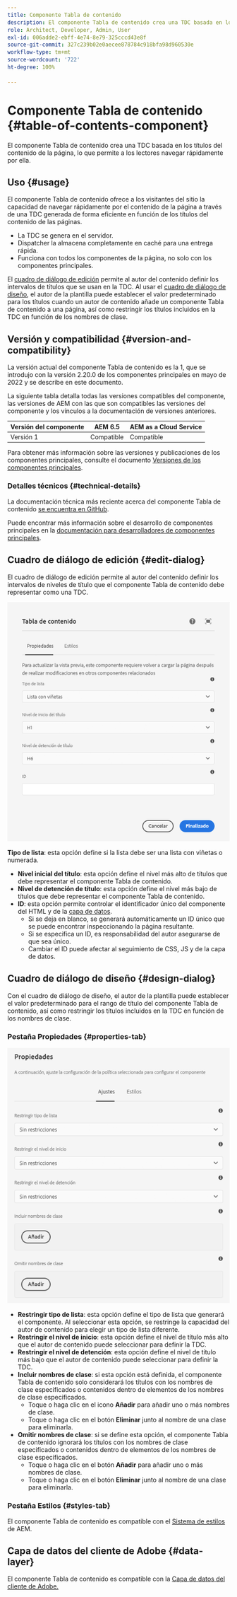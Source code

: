 ```yaml
---
title: Componente Tabla de contenido
description: El componente Tabla de contenido crea una TDC basada en los títulos del contenido de la página, lo que permite a los lectores navegar rápidamente por ella.
role: Architect, Developer, Admin, User
exl-id: 006adde2-ebff-4e74-8e79-325cccd43e8f
source-git-commit: 327c239b02e0aecee878784c918bfa98d960530e
workflow-type: tm+mt
source-wordcount: '722'
ht-degree: 100%

---
```


# Componente Tabla de contenido {#table-of-contents-component}

El componente Tabla de contenido crea una TDC basada en los títulos del contenido de la página, lo que permite a los lectores navegar rápidamente por ella.

## Uso {#usage}

El componente Tabla de contenido ofrece a los visitantes del sitio la capacidad de navegar rápidamente por el contenido de la página a través de una TDC generada de forma eficiente en función de los títulos del contenido de las páginas.

* La TDC se genera en el servidor.
* Dispatcher la almacena completamente en caché para una entrega rápida.
* Funciona con todos los componentes de la página, no solo con los componentes principales.

El [cuadro de diálogo de edición](#edit-dialog) permite al autor del contenido definir los intervalos de títulos que se usan en la TDC. Al usar el [cuadro de diálogo de diseño](#design-dialog), el autor de la plantilla puede establecer el valor predeterminado para los títulos cuando un autor de contenido añade un componente Tabla de contenido a una página, así como restringir los títulos incluidos en la TDC en función de los nombres de clase.

## Versión y compatibilidad {#version-and-compatibility}

La versión actual del componente Tabla de contenido es la 1, que se introdujo con la versión 2.20.0 de los componentes principales en mayo de 2022 y se describe en este documento.

La siguiente tabla detalla todas las versiones compatibles del componente, las versiones de AEM con las que son compatibles las versiones del componente y los vínculos a la documentación de versiones anteriores.

| Versión del componente | AEM 6.5 | AEM as a Cloud Service |
|---|---|---|
| Versión 1 | Compatible | Compatible |

Para obtener más información sobre las versiones y publicaciones de los componentes principales, consulte el documento [Versiones de los componentes principales](/help/versions.md).

### Detalles técnicos {#technical-details}

La documentación técnica más reciente acerca del componente Tabla de contenido [se encuentra en GitHub](https://adobe.com/go/aem_cmp_tech_tableofcontents_v1).

Puede encontrar más información sobre el desarrollo de componentes principales en la [documentación para desarrolladores de componentes principales](/help/developing/overview.md).

## Cuadro de diálogo de edición {#edit-dialog}

El cuadro de diálogo de edición permite al autor del contenido definir los intervalos de niveles de título que el componente Tabla de contenido debe representar como una TDC.

![Cuadro de diálogo de edición del componente Tabla de contenido](/help/assets/tableofcontents-edit.png)

**Tipo de lista**: esta opción define si la lista debe ser una lista con viñetas o numerada.
* **Nivel inicial del título**: esta opción define el nivel más alto de títulos que debe representar el componente Tabla de contenido.
* **Nivel de detención de título**: esta opción define el nivel más bajo de títulos que debe representar el componente Tabla de contenido.
* **ID**: esta opción permite controlar el identificador único del componente del HTML y de la [capa de datos](/help/developing/data-layer/overview.md).
   * Si se deja en blanco, se generará automáticamente un ID único que se puede encontrar inspeccionando la página resultante.
   * Si se especifica un ID, es responsabilidad del autor asegurarse de que sea único.
   * Cambiar el ID puede afectar al seguimiento de CSS, JS y de la capa de datos.

## Cuadro de diálogo de diseño {#design-dialog}

Con el cuadro de diálogo de diseño, el autor de la plantilla puede establecer el valor predeterminado para el rango de título del componente Tabla de contenido, así como restringir los títulos incluidos en la TDC en función de los nombres de clase.

### Pestaña Propiedades {#properties-tab}

![Cuadro de diálogo de diseño del componente Búsqueda rápida](/help/assets/tableofcontents-design.png)

* **Restringir tipo de lista**: esta opción define el tipo de lista que generará el componente. Al seleccionar esta opción, se restringe la capacidad del autor de contenido para elegir un tipo de lista diferente.
* **Restringir el nivel de inicio**: esta opción define el nivel de título más alto que el autor de contenido puede seleccionar para definir la TDC.
* **Restringir el nivel de detención**: esta opción define el nivel de título más bajo que el autor de contenido puede seleccionar para definir la TDC.
* **Incluir nombres de clase**: si esta opción está definida, el componente Tabla de contenido solo considerará los títulos con los nombres de clase especificados o contenidos dentro de elementos de los nombres de clase especificados.
   * Toque o haga clic en el icono **Añadir** para añadir uno o más nombres de clase.
   * Toque o haga clic en el botón **Eliminar** junto al nombre de una clase para eliminarla.
* **Omitir nombres de clase**: si se define esta opción, el componente Tabla de contenido ignorará los títulos con los nombres de clase especificados o contenidos dentro de elementos de los nombres de clase especificados.
   * Toque o haga clic en el botón **Añadir** para añadir uno o más nombres de clase.
   * Toque o haga clic en el botón **Eliminar** junto al nombre de una clase para eliminarla.

### Pestaña Estilos {#styles-tab}

El componente Tabla de contenido es compatible con el [Sistema de estilos](/help/get-started/authoring.md#component-styling) de AEM.

## Capa de datos del cliente de Adobe {#data-layer}

El componente Tabla de contenido es compatible con la [Capa de datos del cliente de Adobe.](/help/developing/data-layer/overview.md)
